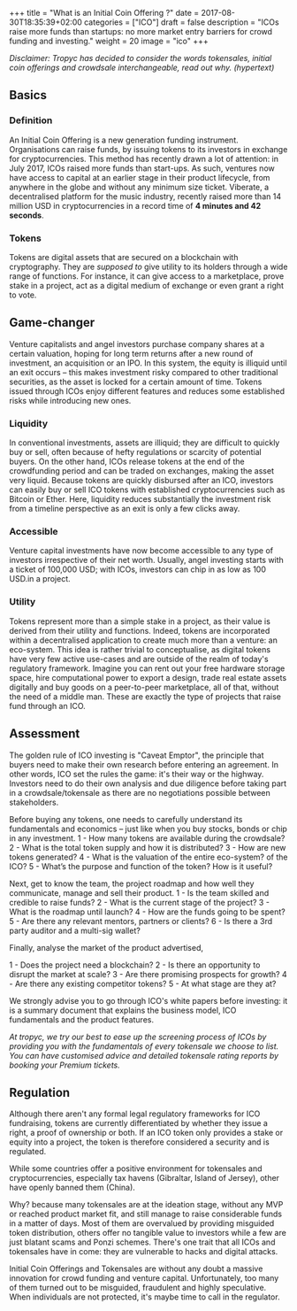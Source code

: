 +++
title = "What is an Initial Coin Offering ?"
date = 2017-08-30T18:35:39+02:00
categories = ["ICO"]
draft = false
description = "ICOs raise more funds than startups: no more market entry barriers for crowd funding and investing."
weight = 20
image = "ico"
+++

_Disclaimer: Tropyc has decided to consider the words tokensales, initial coin offerings and crowdsale interchangeable, read out why. (hypertext)_

## Basics

### Definition

An Initial Coin Offering is a new generation funding instrument. Organisations can raise funds, by issuing tokens to its investors in exchange for cryptocurrencies. This method has recently drawn a lot of attention: in July 2017, ICOs raised more funds than start-ups. As such, ventures now have access to capital at an earlier stage in their product lifecycle, from anywhere in the globe and without any minimum size ticket. 
Viberate, a decentralised platform for the music industry, recently raised more than 14 million USD in cryptocurrencies in a record time of **4 minutes and 42 seconds**.

### Tokens

Tokens are digital assets that are secured on a blockchain with cryptography. They are _supposed to_ give utility to its holders through a wide range of functions. For instance, it can give access to a marketplace, prove stake in a project, act as a digital medium of exchange or even grant a right to vote.


## Game-changer

Venture capitalists and angel investors purchase company shares at a certain valuation, hoping for long term returns after a new round of investment, an acquisition or an IPO.
In this system, the equity is illiquid until an exit occurs – this makes investment risky compared to other traditional securities, as the asset is locked for a certain amount of time. Tokens issued through ICOs enjoy different features and reduces some established risks while introducing new ones.

### Liquidity
In conventional investments, assets are illiquid; they are difficult to quickly buy or sell, often because of hefty regulations or scarcity of potential buyers. On the other hand,  ICOs release tokens at the end of the crowdfunding period and can be traded on exchanges, making the asset very liquid. 
Because tokens are quickly disbursed after an ICO, investors can easily buy or sell ICO tokens with established cryptocurrencies such as Bitcoin or Ether. Here, liquidity reduces substantially the investment risk from a timeline perspective as an exit is only a few clicks away.

### Accessible
Venture capital investments have now become accessible to any type of investors irrespective of their net worth. Usually, angel investing starts with a ticket of 100,000 USD; with ICOs, investors can chip in as low as 100 USD.in a project.

### Utility
Tokens represent more than a simple stake in a project, as their value is derived from their utility and functions. Indeed, tokens are incorporated within a decentralised application to create much more than a venture: an eco-system. 
This idea is rather trivial to conceptualise, as digital tokens have very few active use-cases and are outside of the realm of today's regulatory framework.
Imagine you can rent out your free hardware storage space, hire computational power to export a design, trade real estate assets digitally and buy goods on a peer-to-peer marketplace, all of that, without the need of a middle man. These are exactly the type of projects that raise fund through an ICO.



## Assessment

The golden rule of ICO investing is "Caveat Emptor", the principle that buyers need to make their own research before entering an agreement. In other words, ICO set the rules the game: it's their way or the highway.
Investors need to do their own analysis and due diligence before taking part in a crowdsale/tokensale as there are no negotiations possible between stakeholders.

Before buying any tokens, one needs to carefully understand its fundamentals and economics – just like when you buy stocks, bonds or chip in any investment.
1 - How many tokens are available during the crowdsale?
2 - What is the total token supply and how it is distributed?
3 - How are new tokens generated?
4 - What is the valuation of the entire eco-system? of the ICO?
5 - What’s the purpose and function of the token? How is it useful?  


Next, get to know the team, the project roadmap and how well they communicate, manage and sell their product.
1 - Is the team skilled and credible to raise funds? 
2 - What is the current stage of the project? 
3 - What is the roadmap until launch?
4 - How are the funds going to be spent?
5 - Are there any relevant mentors, partners or clients?
6 - Is there a 3rd party auditor and a multi-sig wallet?


Finally, analyse the market of the product advertised,

1 - Does the project need a blockchain?
2 - Is there an opportunity to disrupt the market at scale?
3 - Are there promising prospects for growth?
4 - Are there any existing competitor tokens? 
5 - At what stage are they at?

We strongly advise you to go through ICO's white papers before investing: it is a summary document that explains the business model, ICO fundamentals and the product features.

_At tropyc, we try our best to ease up the screening process of ICOs by providing you with the fundamentals of every tokensale we choose to list. You can have customised advice and detailed tokensale rating reports by booking your Premium tickets._


## Regulation

Although there aren't any formal legal regulatory frameworks for ICO fundraising, tokens are currently differentiated by whether they issue a right, a proof of ownership or both. 
If an ICO token only provides a stake or equity into a project, the token is therefore considered a security and is regulated.

While some countries offer a positive environment for tokensales and cryptocurrencies, especially tax havens (Gibraltar, Island of Jersey), other have openly banned them (China).

Why? because many tokensales are at the ideation stage, without any MVP or reached product market fit, and still manage to raise considerable funds in a matter of days. Most of them are overvalued by providing misguided token distribution, others offer no tangible value to investors while a few are just blatant scams and Ponzi schemes. There's one trait that all ICOs and tokensales have in come: they are vulnerable to hacks and digital attacks.

Initial Coin Offerings and Tokensales are without any doubt a massive innovation for crowd funding and venture capital. Unfortunately, too many of them turned out to be misguided, fraudulent and highly speculative. When individuals are not protected, it's maybe time to call in the regulator.

